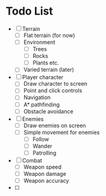 # Todo List
- [ ] Terrain
    - [ ] Flat terrain (for now)
    - [ ] Environment
        - [ ] Trees
        - [ ] Rocks
        - [ ] Plants etc.
    - [ ] Varied terrain (later)
- [ ] Player character
    - [ ] Draw character to screen
    - [ ] Point and click controls
    - [ ] Navigation
    - [ ] A* pathfinding
    - [ ] Obstacle avoidance
- [ ] Enemies
    - [ ] Draw enemies on screen
    - [ ] Simple movement for enemies
        - [ ] Follow
        - [ ] Wander
        - [ ] Patrolling
- [ ] Combat
    - [ ] Weapon speed
    - [ ] Weapon damage
    - [ ] Weapon accuracy
- [ ]